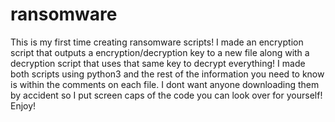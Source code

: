 # ransomware
This is my first time creating ransomware scripts! I made an encryption script that outputs a encryption/decryption key to a new file along with a decryption script
that uses that same key to decrypt everything! I made both scripts using python3 and the rest of the information you need to know is within the comments
on each file. I dont want anyone downloading them by accident so I put screen caps of the code you can look over for yourself! Enjoy!
